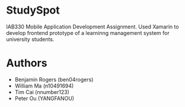 # StudySpot
IAB330 Mobile Application Development Assignment. Used Xamarin to develop frontend prototype of a learninng management system for university students.

# Authors

- Benjamin Rogers (ben04rogers)
- William Ma (n10491694)
- Tim Cai (nnumber123)
- Peter Ou (YANGFANOU)
